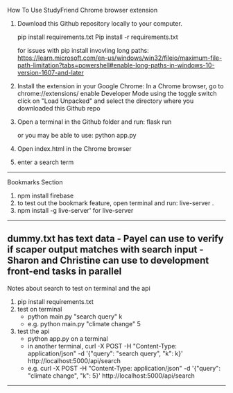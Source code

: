 How To Use StudyFriend Chrome browser extension

1. Download this Github repository locally to your computer. 

    pip install requirements.txt
    Pip install -r requirements.txt

    for issues with pip install invovling long paths: https://learn.microsoft.com/en-us/windows/win32/fileio/maximum-file-path-limitation?tabs=powershell#enable-long-paths-in-windows-10-version-1607-and-later

2. Install the extension in your Google Chrome:
    In a Chrome browser, go to chrome://extensions/
    enable Developer Mode using the toggle switch
    click on "Load Unpacked" and select the directory where you downloaded this Github repo

3. Open a terminal in the Github folder and run:
    flask run 

    or you may be able to use:
    python app.py

4. Open index.html in the Chrome browser

5. enter a search term
--------


Bookmarks Section

1. npm install firebase
2. to test out the bookmark feature, open terminal and run: live-server . 
3. npm install -g live-server' for live-server
---------



dummy.txt has text data
    - Payel can use to verify if scaper output matches with search input
    - Sharon and Christine can use to development front-end tasks in parallel
---------



Notes about search to test on terminal and the api
1. pip install requirements.txt
1. test on terminal
   - python main.py "search query" k
   - e.g. python main.py "climate change" 5
3. test the api
   - python app.py on a terminal
   - in another terminal, curl -X POST -H "Content-Type: application/json" -d '{"query": "search query", "k": k}' http://localhost:5000/api/search
   - e.g. curl -X POST -H "Content-Type: application/json" -d '{"query": "climate change", "k": 5}' http://localhost:5000/api/search
----------



